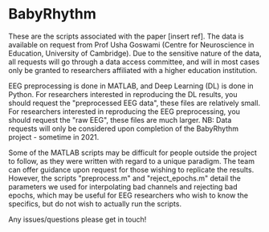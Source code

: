 # BabyRhythm
These are the scripts associated with the paper [insert ref]. The data is available on request from Prof Usha Goswami (Centre for Neuroscience in Education, University of Cambridge). Due to the sensitive nature of the data, all requests will go through a data access committee, and will in most cases only be granted to researchers affiliated with a higher education institution.

EEG preprocessing is done in MATLAB, and Deep Learning (DL) is done in Python. For researchers interested in reproducing the DL results, you should request the "preprocessed EEG data", these files are relatively small. For researchers interested in reproducing the EEG preprocessing, you should request the "raw EEG", these files are much larger. NB: Data requests will only be considered upon completion of the BabyRhythm project - sometime in 2021.

Some of the MATLAB scripts may be difficult for people outside the project to follow, as they were written with regard to a unique paradigm. The team can offer guidance upon request for those wishing to replicate the results. However, the scripts "preprocess.m" and "reject_epochs.m" detail the parameters we used for interpolating bad channels and rejecting bad epochs, which may be useful for EEG researchers who wish to know the specifics, but do not wish to actually run the scripts.

Any issues/questions please get in touch!
